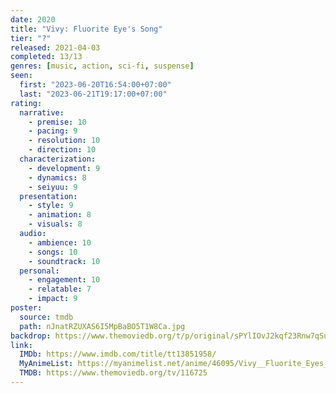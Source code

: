 ```yaml
---
date: 2020
title: "Vivy: Fluorite Eye's Song"
tier: "?"
released: 2021-04-03
completed: 13/13
genres: [music, action, sci-fi, suspense]
seen:
  first: "2023-06-20T16:54:00+07:00"
  last: "2023-06-21T19:17:00+07:00"
rating:
  narrative:
    - premise: 10
    - pacing: 9
    - resolution: 10
    - direction: 10
  characterization:
    - development: 9
    - dynamics: 8
    - seiyuu: 9
  presentation:
    - style: 9
    - animation: 8
    - visuals: 8
  audio:
    - ambience: 10
    - songs: 10
    - soundtrack: 10
  personal:
    - engagement: 10
    - relatable: 7
    - impact: 9
poster:
  source: tmdb
  path: nJnatRZUXAS6I5MpBaBO5T1W8Ca.jpg
backdrop: https://www.themoviedb.org/t/p/original/sPYlIOvJ2kqf23Rnw7qSuBSEi1b.jpg
link:
  IMDb: https://www.imdb.com/title/tt13851958/
  MyAnimeList: https://myanimelist.net/anime/46095/Vivy__Fluorite_Eyes_Song
  TMDB: https://www.themoviedb.org/tv/116725
---
```


